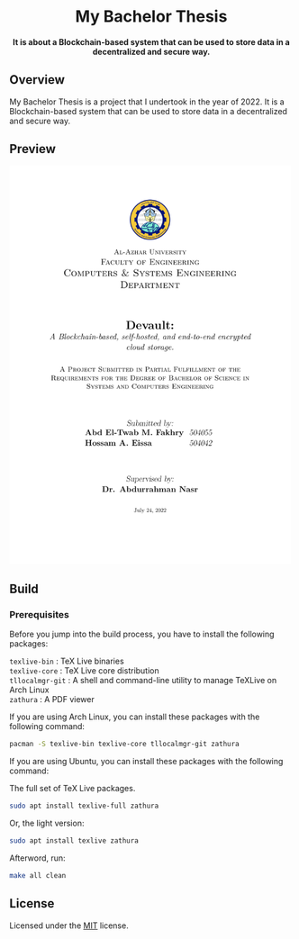 <h1 align="center">My Bachelor Thesis</h1>

<h4 align="center">
	It is about a Blockchain-based system that can be used to store data in a decentralized and secure way.
</h4>

## Overview

My Bachelor Thesis is a project that I undertook in the year of 2022.
It is a Blockchain-based system that can be used to store data in a decentralized and secure way.

## Preview

<img src="./preview-01.png" width="500px" alt="cover" />

## Build

### Prerequisites

Before you jump into the build process, you have to install the following packages:

`texlive-bin` : TeX Live binaries <br/>
`texlive-core` : TeX Live core distribution <br/>
`tllocalmgr-git` : A shell and command-line utility to manage TeXLive on Arch Linux <br/>
`zathura` : A PDF viewer <br/>

If you are using Arch Linux, you can install these packages with the following command:

```sh
pacman -S texlive-bin texlive-core tllocalmgr-git zathura
```

If you are using Ubuntu, you can install these packages with the following command:

The full set of TeX Live packages.

```sh
sudo apt install texlive-full zathura
```

Or, the light version:

```sh
sudo apt install texlive zathura
```

Afterword, run:

```sh
make all clean
```

## License

Licensed under the [MIT](LICENSE) license.
